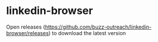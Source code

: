 # linkedin-browser
Open releases (https://github.com/buzz-outreach/linkedin-browser/releases) to download the latest version
